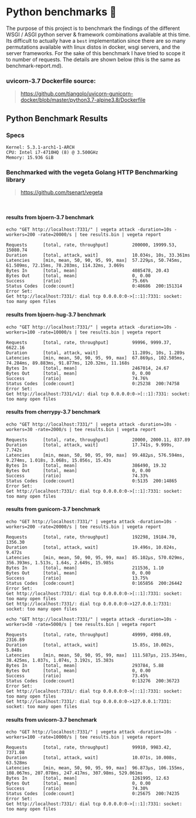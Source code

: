 # Python benchmarks 🐍

The purpose of this project is to benchmark the findings of the different WSGI / ASGI python server & framework combinations available at this time. Its difficult to actually have a `best` implementation since there are so many permutations available with linux distos in docker, wsgi servers, and the server frameworks. For the sake of this benchmark I have tried to scope it to number of requests. The details are shown below (this is the same as benchmark-report.md).

### uvicorn-3.7 Dockerfile source:<br/>
> https://github.com/tiangolo/uvicorn-gunicorn-docker/blob/master/python3.7-alpine3.8/Dockerfile

## Python Benchmark Results

### Specs

    Kernel: 5.3.1-arch1-1-ARCH
    CPU: Intel i7-4710HQ (8) @ 3.500GHz 
    Memory: 15.936 GiB

### Benchmarked with the vegeta Golang HTTP Benchmarking library<br/>
> https://github.com/tsenart/vegeta

<br>


#### results from bjoern-3.7 benchmark 

`echo "GET http://localhost:7331/" | vegeta attack -duration=10s -workers=200 -rate=20000/s | tee results.bin | vegeta report`

    Requests      [total, rate, throughput]         200000, 19999.53, 15080.74
    Duration      [total, attack, wait]             10.034s, 10s, 33.361ms
    Latencies     [min, mean, 50, 90, 95, 99, max]  57.229µs, 50.745ms, 61.509ms, 72.15ms, 78.203ms, 114.32ms, 3.069s
    Bytes In      [total, mean]                     4085478, 20.43
    Bytes Out     [total, mean]                     0, 0.00
    Success       [ratio]                           75.66%
    Status Codes  [code:count]                      0:48686  200:151314  
    Error Set:
    Get http://localhost:7331/: dial tcp 0.0.0.0:0->[::1]:7331: socket: too many open files


#### results from bjoern-hug-3.7 benchmark

`echo "GET http://localhost:7331/" | vegeta attack -duration=10s -workers=100 -rate=10000/s | tee results.bin | vegeta report`

    Requests      [total, rate, throughput]         99996, 9999.37, 6622.16
    Duration      [total, attack, wait]             11.289s, 10s, 1.289s
    Latencies     [min, mean, 50, 90, 95, 99, max]  67.869µs, 102.505ms, 74.284ms, 89.883ms, 91.877ms, 120.32ms, 11.168s
    Bytes In      [total, mean]                     2467014, 24.67
    Bytes Out     [total, mean]                     0, 0.00
    Success       [ratio]                           74.76%
    Status Codes  [code:count]                      0:25238  200:74758  
    Error Set:
    Get http://localhost:7331/v1/: dial tcp 0.0.0.0:0->[::1]:7331: socket: too many open files


#### results from cherrypy-3.7 benchmark

`echo "GET http://localhost:7331/" | vegeta attack -duration=10s -workers=30 -rate=2000/s | tee results.bin | vegeta report`

    Requests      [total, rate, throughput]         20000, 2000.11, 837.89
    Duration      [total, attack, wait]             17.741s, 9.999s, 7.742s
    Latencies     [min, mean, 50, 90, 95, 99, max]  99.482µs, 576.594ms, 9.274ms, 1.018s, 3.068s, 15.056s, 15.43s
    Bytes In      [total, mean]                     386490, 19.32
    Bytes Out     [total, mean]                     0, 0.00
    Success       [ratio]                           74.33%
    Status Codes  [code:count]                      0:5135  200:14865  
    Error Set:
    Get http://localhost:7331/: dial tcp 0.0.0.0:0->[::1]:7331: socket: too many open files


#### results from gunicorn-3.7 benchmark

`echo "GET http://localhost:7331/" | vegeta attack -duration=10s -workers=200 -rate=20000/s | tee results.bin | vegeta report`

    Requests      [total, rate, throughput]         192298, 19184.70, 1356.30
    Duration      [total, attack, wait]             19.496s, 10.024s, 9.472s
    Latencies     [min, mean, 50, 90, 95, 99, max]  85.102µs, 570.029ms, 356.393ms, 1.513s, 1.64s, 2.649s, 15.985s
    Bytes In      [total, mean]                     211536, 1.10
    Bytes Out     [total, mean]                     0, 0.00
    Success       [ratio]                           13.75%
    Status Codes  [code:count]                      0:165856  200:26442  
    Error Set:
    Get http://localhost:7331/: dial tcp 0.0.0.0:0->[::1]:7331: socket: too many open files
    Get http://localhost:7331/: dial tcp 0.0.0.0:0->127.0.0.1:7331: socket: too many open files

`echo "GET http://localhost:7331/" | vegeta attack -duration=10s -workers=50 -rate=5000/s | tee results.bin | vegeta report`

    Requests      [total, rate, throughput]         49999, 4998.69, 2316.89
    Duration      [total, attack, wait]             15.85s, 10.002s, 5.848s
    Latencies     [min, mean, 50, 90, 95, 99, max]  111.587µs, 215.354ms, 38.425ms, 1.037s, 1.074s, 3.192s, 15.383s
    Bytes In      [total, mean]                     293784, 5.88
    Bytes Out     [total, mean]                     0, 0.00
    Success       [ratio]                           73.45%
    Status Codes  [code:count]                      0:13276  200:36723  
    Error Set:
    Get http://localhost:7331/: dial tcp 0.0.0.0:0->[::1]:7331: socket: too many open files
    Get http://localhost:7331/: dial tcp 0.0.0.0:0->127.0.0.1:7331: socket: too many open files


#### results from uvicorn-3.7 benchmark

`echo "GET http://localhost:7331/" | vegeta attack -duration=10s -workers=100 -rate=10000/s | tee results.bin | vegeta report`

    Requests      [total, rate, throughput]         99910, 9983.42, 7371.08
    Duration      [total, attack, wait]             10.071s, 10.008s, 63.528ms
    Latencies     [min, mean, 50, 90, 95, 99, max]  96.873µs, 106.155ms, 108.067ms, 207.078ms, 247.417ms, 307.98ms, 529.061ms
    Bytes In      [total, mean]                     1261995, 12.63
    Bytes Out     [total, mean]                     0, 0.00
    Success       [ratio]                           74.30%
    Status Codes  [code:count]                      0:25675  200:74235  
    Error Set:
    Get http://localhost:7331/: dial tcp 0.0.0.0:0->[::1]:7331: socket: too many open files
